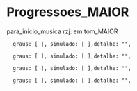 # Progressoes_MAIOR

para_inicio_musica
  rzj:
    em tom_MAIOR

      graus: [ ], simulado: [ ],detalhe: "",

      graus: [ ], simulado: [ ],detalhe: "",

      graus: [ ], simulado: [ ],detalhe: "",

      graus: [ ], simulado: [ ],detalhe: "",